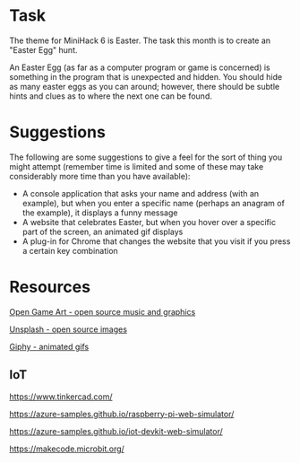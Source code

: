 # Task

The theme for MiniHack 6 is Easter.  The task this month is to create an "Easter Egg" hunt.  

An Easter Egg (as far as a computer program or game is concerned) is something in the program that is unexpected and hidden.  You should hide as many easter eggs as you can around; however, there should be subtle hints and clues as to where the next one can be found.




# Suggestions

The following are some suggestions to give a feel for the sort of thing you might attempt (remember time is limited and some of these may take considerably more time than you have available):

* A console application that asks your name and address (with an example), but when you enter a specific name (perhaps an anagram of the example), it displays a funny message
* A website that celebrates Easter, but when you hover over a specific part of the screen, an animated gif displays
* A plug-in for Chrome that changes the website that you visit if you press a certain key combination


# Resources

[Open Game Art - open source music and graphics](https://opengameart.org/)

[Unsplash - open source images](https://unsplash.com/)

[Giphy - animated gifs](https://giphy.com/)


## IoT

https://www.tinkercad.com/

https://azure-samples.github.io/raspberry-pi-web-simulator/

https://azure-samples.github.io/iot-devkit-web-simulator/

https://makecode.microbit.org/
